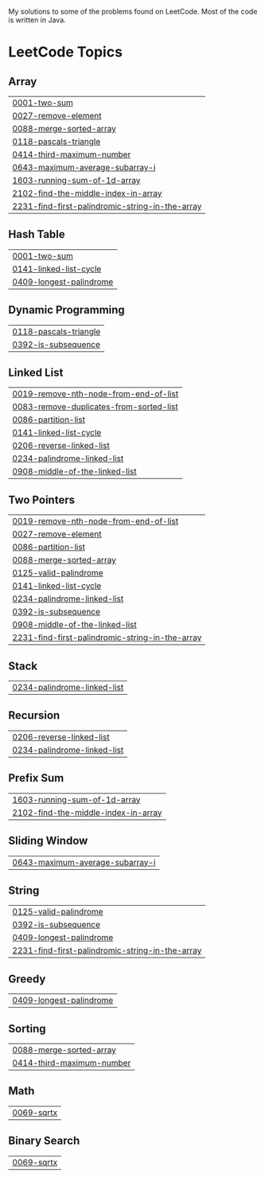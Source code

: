 My solutions to some of the problems found on LeetCode. Most of the code is written in Java.

<!---LeetCode Topics Start-->
# LeetCode Topics
## Array
|  |
| ------- |
| [0001-two-sum](https://github.com/OIsmail99/Problem-Solving/tree/master/0001-two-sum) |
| [0027-remove-element](https://github.com/OIsmail99/Problem-Solving/tree/master/0027-remove-element) |
| [0088-merge-sorted-array](https://github.com/OIsmail99/Problem-Solving/tree/master/0088-merge-sorted-array) |
| [0118-pascals-triangle](https://github.com/OIsmail99/Problem-Solving/tree/master/0118-pascals-triangle) |
| [0414-third-maximum-number](https://github.com/OIsmail99/Problem-Solving/tree/master/0414-third-maximum-number) |
| [0643-maximum-average-subarray-i](https://github.com/OIsmail99/Problem-Solving/tree/master/0643-maximum-average-subarray-i) |
| [1603-running-sum-of-1d-array](https://github.com/OIsmail99/Problem-Solving/tree/master/1603-running-sum-of-1d-array) |
| [2102-find-the-middle-index-in-array](https://github.com/OIsmail99/Problem-Solving/tree/master/2102-find-the-middle-index-in-array) |
| [2231-find-first-palindromic-string-in-the-array](https://github.com/OIsmail99/Problem-Solving/tree/master/2231-find-first-palindromic-string-in-the-array) |
## Hash Table
|  |
| ------- |
| [0001-two-sum](https://github.com/OIsmail99/Problem-Solving/tree/master/0001-two-sum) |
| [0141-linked-list-cycle](https://github.com/OIsmail99/Problem-Solving/tree/master/0141-linked-list-cycle) |
| [0409-longest-palindrome](https://github.com/OIsmail99/Problem-Solving/tree/master/0409-longest-palindrome) |
## Dynamic Programming
|  |
| ------- |
| [0118-pascals-triangle](https://github.com/OIsmail99/Problem-Solving/tree/master/0118-pascals-triangle) |
| [0392-is-subsequence](https://github.com/OIsmail99/Problem-Solving/tree/master/0392-is-subsequence) |
## Linked List
|  |
| ------- |
| [0019-remove-nth-node-from-end-of-list](https://github.com/OIsmail99/Problem-Solving/tree/master/0019-remove-nth-node-from-end-of-list) |
| [0083-remove-duplicates-from-sorted-list](https://github.com/OIsmail99/Problem-Solving/tree/master/0083-remove-duplicates-from-sorted-list) |
| [0086-partition-list](https://github.com/OIsmail99/Problem-Solving/tree/master/0086-partition-list) |
| [0141-linked-list-cycle](https://github.com/OIsmail99/Problem-Solving/tree/master/0141-linked-list-cycle) |
| [0206-reverse-linked-list](https://github.com/OIsmail99/Problem-Solving/tree/master/0206-reverse-linked-list) |
| [0234-palindrome-linked-list](https://github.com/OIsmail99/Problem-Solving/tree/master/0234-palindrome-linked-list) |
| [0908-middle-of-the-linked-list](https://github.com/OIsmail99/Problem-Solving/tree/master/0908-middle-of-the-linked-list) |
## Two Pointers
|  |
| ------- |
| [0019-remove-nth-node-from-end-of-list](https://github.com/OIsmail99/Problem-Solving/tree/master/0019-remove-nth-node-from-end-of-list) |
| [0027-remove-element](https://github.com/OIsmail99/Problem-Solving/tree/master/0027-remove-element) |
| [0086-partition-list](https://github.com/OIsmail99/Problem-Solving/tree/master/0086-partition-list) |
| [0088-merge-sorted-array](https://github.com/OIsmail99/Problem-Solving/tree/master/0088-merge-sorted-array) |
| [0125-valid-palindrome](https://github.com/OIsmail99/Problem-Solving/tree/master/0125-valid-palindrome) |
| [0141-linked-list-cycle](https://github.com/OIsmail99/Problem-Solving/tree/master/0141-linked-list-cycle) |
| [0234-palindrome-linked-list](https://github.com/OIsmail99/Problem-Solving/tree/master/0234-palindrome-linked-list) |
| [0392-is-subsequence](https://github.com/OIsmail99/Problem-Solving/tree/master/0392-is-subsequence) |
| [0908-middle-of-the-linked-list](https://github.com/OIsmail99/Problem-Solving/tree/master/0908-middle-of-the-linked-list) |
| [2231-find-first-palindromic-string-in-the-array](https://github.com/OIsmail99/Problem-Solving/tree/master/2231-find-first-palindromic-string-in-the-array) |
## Stack
|  |
| ------- |
| [0234-palindrome-linked-list](https://github.com/OIsmail99/Problem-Solving/tree/master/0234-palindrome-linked-list) |
## Recursion
|  |
| ------- |
| [0206-reverse-linked-list](https://github.com/OIsmail99/Problem-Solving/tree/master/0206-reverse-linked-list) |
| [0234-palindrome-linked-list](https://github.com/OIsmail99/Problem-Solving/tree/master/0234-palindrome-linked-list) |
## Prefix Sum
|  |
| ------- |
| [1603-running-sum-of-1d-array](https://github.com/OIsmail99/Problem-Solving/tree/master/1603-running-sum-of-1d-array) |
| [2102-find-the-middle-index-in-array](https://github.com/OIsmail99/Problem-Solving/tree/master/2102-find-the-middle-index-in-array) |
## Sliding Window
|  |
| ------- |
| [0643-maximum-average-subarray-i](https://github.com/OIsmail99/Problem-Solving/tree/master/0643-maximum-average-subarray-i) |
## String
|  |
| ------- |
| [0125-valid-palindrome](https://github.com/OIsmail99/Problem-Solving/tree/master/0125-valid-palindrome) |
| [0392-is-subsequence](https://github.com/OIsmail99/Problem-Solving/tree/master/0392-is-subsequence) |
| [0409-longest-palindrome](https://github.com/OIsmail99/Problem-Solving/tree/master/0409-longest-palindrome) |
| [2231-find-first-palindromic-string-in-the-array](https://github.com/OIsmail99/Problem-Solving/tree/master/2231-find-first-palindromic-string-in-the-array) |
## Greedy
|  |
| ------- |
| [0409-longest-palindrome](https://github.com/OIsmail99/Problem-Solving/tree/master/0409-longest-palindrome) |
## Sorting
|  |
| ------- |
| [0088-merge-sorted-array](https://github.com/OIsmail99/Problem-Solving/tree/master/0088-merge-sorted-array) |
| [0414-third-maximum-number](https://github.com/OIsmail99/Problem-Solving/tree/master/0414-third-maximum-number) |
## Math
|  |
| ------- |
| [0069-sqrtx](https://github.com/OIsmail99/Problem-Solving/tree/master/0069-sqrtx) |
## Binary Search
|  |
| ------- |
| [0069-sqrtx](https://github.com/OIsmail99/Problem-Solving/tree/master/0069-sqrtx) |
<!---LeetCode Topics End-->
